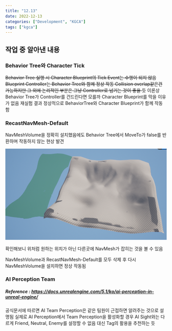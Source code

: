 ```yaml
---
title: "12.13"
date: 2022-12-13
categories: ["Development", "KGCA"]
tags: ["kgca"]
---
```

## 작업 중 알아낸 내용
### Behavior Tree와 Character Tick
~~Behavior Tree 실행 시 Character Blueprint의 Tick Event는 수행이 되지 않음
Blueprint Controller는 Behavior Tree와 함께 정상 작동
Collision overlap같은건 가능하지만 그 외에 논리적인 부분은 그냥 Controller로 넘기는 것이 좋을 듯~~
이론상 Behavior Tree가 Controller를 건드린다면 모를까 Character Blueprint를 막을 이유가 없음
재실험 결과 정상적으로 BehaviorTree와 Character Blueprint가 함께 작동함

### RecastNavMesh-Default
NavMeshVolume을 정확히 설치했음에도 Behavior Tree에서 MoveTo가 false를 반환하며 작동하지 않는 현상 발견

![](/images/4de554aa-53a1-4c2c-8e58-af98dd2db4ca-image.PNG)

확인해보니 위처럼 원하는 위치가 아닌 다른곳에 NavMesh가 잡히는 것을 볼 수 있음

NavMeshVolume과 RecastNavMesh-Default를 모두 삭제 후 다시 NavMeshVolume을 설치하면 정상 작동됨

### AI Perception Team
##### _Reference_ : https://docs.unrealengine.com/5.1/ko/ai-perception-in-unreal-engine/
공식문서에 따르면 AI Team Perception은 같은 팀원이 근접하면 알려주는 것으로 설명됨
실제로 AI Perception에서 Team Perception을 활성화할 경우 AI Sight와는 다르게 Friend, Neutral, Enemy를 설정할 수 없음
대신 Tag의 활용을 추천하는 듯